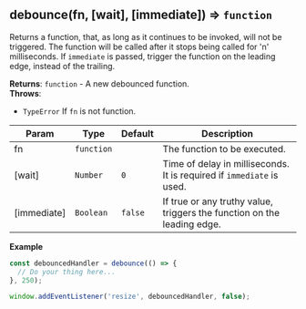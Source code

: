 <a name="debounce"></a>

## debounce(fn, [wait], [immediate]) ⇒ <code>function</code>
Returns a function, that, as long as it continues to be invoked, will not
be triggered. The function will be called after it stops being called for
'n' milliseconds. If `immediate` is passed, trigger the function on the
leading edge, instead of the trailing.

**Returns**: <code>function</code> - A new debounced function.  
**Throws**:

- <code>TypeError</code> If `fn` is not function.


| Param | Type | Default | Description |
| --- | --- | --- | --- |
| fn | <code>function</code> |  | The function to be executed. |
| [wait] | <code>Number</code> | <code>0</code> | Time of delay in milliseconds. It is required if `immediate` is used. |
| [immediate] | <code>Boolean</code> | <code>false</code> | If true or any truthy value, triggers the function on the leading edge. |

**Example**
```js
const debouncedHandler = debounce(() => {
  // Do your thing here...
}, 250);

window.addEventListener('resize', debouncedHandler, false);
```
